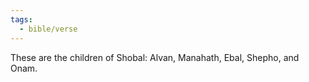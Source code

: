 ```yaml
---
tags:
  - bible/verse
---
```

These are the children of Shobal: Alvan, Manahath, Ebal, Shepho, and Onam.